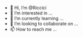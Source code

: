- 👋 Hi, I’m @Riccici
- 👀 I’m interested in ...
- 🌱 I’m currently learning ...
- 💞️ I’m looking to collaborate on ...
- 📫 How to reach me ...

<!---
Riccici/Riccici is a ✨ special ✨ repository because its `README.md` (this file) appears on your GitHub profile.
You can click the Preview link to take a look at your changes.
--->
